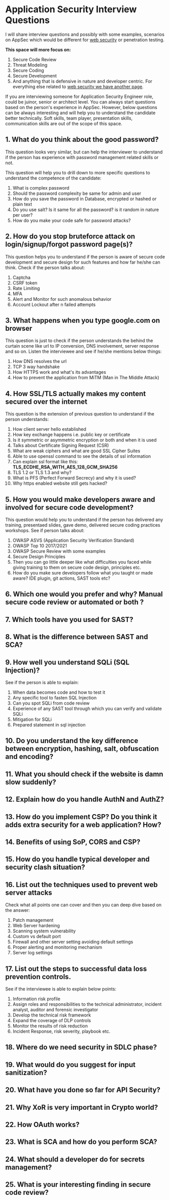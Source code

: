 # Application Security Interview Questions

I will share interview questions and possibly with some examples, scenarios on AppSec which would be different for [web security](web-security-interview-questions.md) or penetration testing.

**This space will more focus on:**

1. Secure Code Review
2. Threat Modeling
3. Secure Coding
4. Secure Development
5. And anything that is defensive in nature and developer centric. For everything else related to [web security we have another page](web-security-interview-questions.md).

If you are interviewing someone for Application Security Engineer role, could be juinor, senior or architect level.
You can always start questions based on the person's experience in AppSec. However, below questions can be always interesting and will help you to understand the candidate better technically.
Soft skills, team player, presentation skills, communication skills are out of the scope of this space.

## 1. What do you think about the good password?
    
This question looks very similar, but can help the interviewer to understand if the person has experience with password management related skills or not. 
    
This question will help you to drill down to more specific questions to understand the competence of the candidate:
   1. What is complex password
   2. Should the password complexity be same for admin and user
   3. How do you save the password in Database, encrypted or hashed or plain text
   4. Do you use salt? Is it same for all the password? is it random in nature per user?
   5. How do you make your code safe for password attacks?

## 2. How do you stop bruteforce attack on login/signup/forgot password page(s)?
This question helps you to understand if the person is aware of secure code development and secure design for such features and how far he/she can think.
Check if the person talks about:

1. Captcha 
2. CSRF token
3. Rate Limiting
4. MFA
5. Alert and Monitor for such anomalous behavior
6. Account Lockout after n failed attempts

## 3. What happens when you type google.com on browser
This question is just to check if the person understands the behind the curtain scene like url to IP conversion, DNS involvement, server response and so on.
Listen the interviewee and see if he/she mentions below things:
1. How DNS resolves the url 
2. TCP 3 way handshake
3. How HTTPS work and what's its advantages
4. How to prevent the application from MiTM (Man in The Middle Attack)

## 4. How SSL/TLS actually makes my content secured over the internet
This question is the extension of previous question to understand if the person understands:

1. How client server hello established
2. How key exchange happens i.e. public key or certificate
3. Is it symmetric or asymmetric encryption or both and when it is used 
4. Talks about Certificate Signing Request (CSR)
5. What are weak ciphers and what are good SSL Cipher Suites
6. Able to use openssl command to see the details of ssl information
7. Can explain ssl format like this: **TLS_ECDHE_RSA_WITH_AES_128_GCM_SHA256**
8. TLS 1.2 or TLS 1.3 and why? 
9. What is PFS (Perfect Forward Secrecy) and why it is used?
10. Why https enabled website still gets hacked?

## 5. How you would make developers aware and involved for secure code development?
This question would help you to understand if the person has delivered any training, presentaed slides, gave demo, delivered secure coding practices workshops.
See if person talks about:

1. OWASP ASVS (Application Security Verification Standard)
2. OWASP Top 10 2017/2021
3. OWASP Secure Review with some examples
4. Secure Design Principles
5. Then you can go little deeper like what difficulties you faced while giving training to them on secure code design, principles etc.
6. How do you make sure developers follow what you taught or made aware? IDE plugin, git actions, SAST tools etc?

## 6. Which one would you prefer and why? Manual secure code review or automated or both ?

## 7. Which tools have you used for SAST?

## 8. What is the difference between SAST and SCA?

## 9. How well you understand SQLi (SQL Injection)?
See if the person is able to explain:

1. When data becomes code and how to test it
2. Any specific tool to fasten SQL Injection
3. Can you spot SQLi from code review
4. Experience of any SAST tool through which you can verify and validate SQLi
5. Mitigation for SQLi
6. Prepared statement in sql injection

## 10. Do you understand the key difference between encryption, hashing, salt, obfuscation and encoding?

## 11. What you should check if the website is damn slow suddenly?

## 12. Explain how do you handle AuthN and AuthZ?

## 13. How do you implement CSP? Do you think it adds extra security for a web application? How?

## 14. Benefits of using SoP, CORS and CSP? 

## 15. How do you handle typical developer and security clash situation?

## 16. List out the techniques used to prevent web server attacks
Check what all points one can cover and then you can deep dive based on the answer:

1. Patch management
2. Web Server hardening
3. Scanning system vulnerability
4. Custom vs default port
5. Firewall and other server setting avoiding default settings
6. Proper alerting and monitoring mechanism
7. Server log settings

## 17. List out the steps to successful data loss prevention controls.
See if the interviewee is able to explain below points:

1. Information risk profile 
2. Assign roles and responsibilities to the technical administrator, incident analyst, auditor and forensic investigator 
3. Develop the technical risk framework 
4. Expand the coverage of DLP controls 
5. Monitor the results of risk reduction
6. Incident Response, risk severity, playbook etc.

## 18. Where do we need security in SDLC phase?

## 19. What would do you suggest for input sanitization?

## 20. What have you done so far for API Security?

## 21. Why XoR is very important in Crypto world?

## 22. How OAuth works?

## 23. What is SCA and how do you perform SCA?

## 24. What should a developer do for secrets management?

## 25. What is your interesting finding in secure code review?
